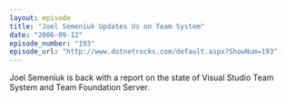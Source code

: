 ```yaml
---
layout: episode
title: "Joel Semeniuk Updates Us on Team System"
date: "2006-09-12"
episode_number: "193"
episode_url: "http://www.dotnetrocks.com/default.aspx?ShowNum=193"
---
```


Joel Semeniuk is back with a report on the state of Visual Studio Team System and Team Foundation Server.

